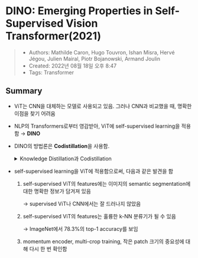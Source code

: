 # DINO: Emerging Properties in Self-Supervised Vision Transformer(2021)

> - Authors: Mathilde Caron, Hugo Touvron, Ishan Misra, Hervé Jégou, Julien Mairal, Piotr Bojanowski, Armand Joulin
> - Created: 2022년 08월 18일 오후 8:47
> - Tags: Transformer

## Summary
- ViT는 CNN을 대체하는 모델로 사용되고 있음. 그러나 CNN과 비교했을 때, 명확한 이점을 찾기 어려움
- NLP의 Transformers로부터 영감받아, ViT에 self-supervised learning을 적용함 → **DINO**
- DINO의 방법론은 **Codistillation**을 사용함.
  <details>
  <summary> Knowledge Distillation과 Codistillation</summary>
    
    - Knowledge Distillation은 경량화 기법으로, 큰 모델(Teacher Network)로부터 증류한 지식을 작은 모델(Student Network)로 transfer하는 일련의 과정을 의미함
        
      → 이때, 지식 전달 과정에서 Teacher Network의 Weight는 고정됨
  
    - Codistillation은 Student Network와 Teacher Network가 서로 동일한 아키텍처 사용함으로써, Teacher/Student Network가 각 모델에게 지식을 전달함
  </details>

- self-supervised learning을 ViT에 적용함으로써, 다음과 같은 발견을 함
    1. self-supervised ViT의 features에는 이미지의 semantic segmentation에 대한 명확한 정보가 담겨져 있음
        
        → supervised ViT나 CNN에서는 잘 드러나지 않았음
        
    2. self-supervised ViT의 features는 훌륭한 k-NN 분류기가 될 수 있음
        
        → ImageNet에서 78.3%의 top-1 accuracy를 보임
        
    3. momentum encoder, multi-crop training, 작은 patch 크기의 중요성에 대해 다시 한 번 확인함

